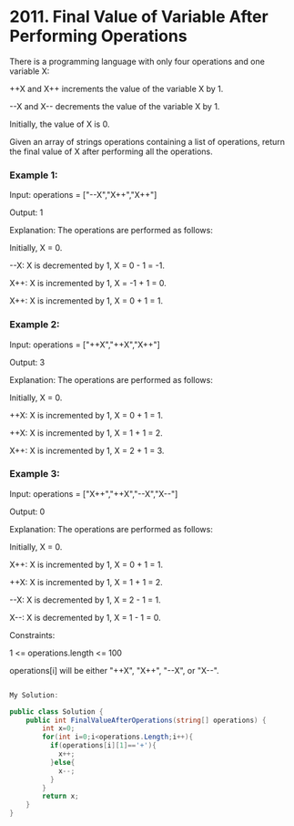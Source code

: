 # 2011. Final Value of Variable After Performing Operations
There is a programming language with only four operations and one variable X:

++X and X++ increments the value of the variable X by 1.

--X and X-- decrements the value of the variable X by 1.

Initially, the value of X is 0.

Given an array of strings operations containing a list of operations, return the final value of X after performing all the operations.

 

### Example 1:

Input: operations = ["--X","X++","X++"]

Output: 1

Explanation: The operations are performed as follows:

Initially, X = 0.

--X: X is decremented by 1, X =  0 - 1 = -1.

X++: X is incremented by 1, X = -1 + 1 =  0.

X++: X is incremented by 1, X =  0 + 1 =  1.
### Example 2:

Input: operations = ["++X","++X","X++"]

Output: 3

Explanation: The operations are performed as follows:

Initially, X = 0.

++X: X is incremented by 1, X = 0 + 1 = 1.

++X: X is incremented by 1, X = 1 + 1 = 2.

X++: X is incremented by 1, X = 2 + 1 = 3.
### Example 3:

Input: operations = ["X++","++X","--X","X--"]

Output: 0

Explanation: The operations are performed as follows:

Initially, X = 0.

X++: X is incremented by 1, X = 0 + 1 = 1.

++X: X is incremented by 1, X = 1 + 1 = 2.

--X: X is decremented by 1, X = 2 - 1 = 1.

X--: X is decremented by 1, X = 1 - 1 = 0.
 

Constraints:

1 <= operations.length <= 100

operations[i] will be either "++X", "X++", "--X", or "X--".


```csharp

My Solution:

public class Solution {
    public int FinalValueAfterOperations(string[] operations) {
        int x=0;
        for(int i=0;i<operations.Length;i++){
          if(operations[i][1]=='+'){
            x++;
          }else{
            x--;
          }
        }
        return x;
    }
}

```
